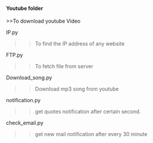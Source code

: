<h4> Youtube folder </h4>
>>To download youtube Video

IP.py
>> To find the IP address of any website

FTP.py
>> To fetch file from server

Download_song.py
>>Download mp3 song from youtube

notification.py
>> get quotes notification after certain second.

check_email.py
>> get new mail notification after every 30 minute



